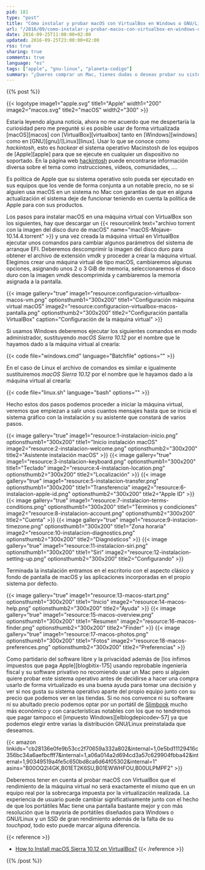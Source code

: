 ```yaml
---
pid: 181
type: "post"
title: "Cómo instalar y probar macOS con VirtualBox en Windows o GNU/Linux"
url: "/2016/09/como-instalar-y-probar-macos-con-virtualbox-en-windows-o-gnu-linux/"
date: 2016-09-25T11:00:00+02:00
updated: 2016-09-25T23:00:00+02:00
rss: true
sharing: true
comments: true
language: "es"
tags: ["apple", "gnu-linux", "planeta-codigo"]
summary: "¿Queres comprar un Mac, tienes dudas o deseas probar su sistema operativo antes? Aunque el rendimiento será menor que una máquina real y la experiencia de usuario será peor, usando un _hackintosh_ mediante VirtuaBox ya sea con Windows o GNU/Linux podremos probarlo en detalle y hacernos una idea de su funcionamiento."
---
```


{{% post %}}

{{< logotype image1="apple.svg" title1="Apple" width1="200" image2="macos.svg" title2="macOS" width2="300" >}}

Estaría leyendo alguna noticia, ahora no me acuerdo que me despertaría la curiosidad pero me pregunté si es posible usar de forma virtualizada [macOS][macos] con [VirtualBox][virtualbox] tanto en [Windows][windows] como en [GNU][gnu]/[Linux][linux]. Usar lo que se conoce como _hackintosh_, esto es _hackear_ el sistema operativo Macinstosh de los equipos de [Apple][apple] para que se ejecute en cualquier un dispositivo no soportado. En la página web [hackintosh](http://www.hackintosh.com/) puede encontrarse información diversa sobre el tema como instrucciones, vídeos, comunidades, ....

Es política de Apple que su sistema operativo solo pueda ser ejecutado en sus equipos que los vende de forma conjunta a un notable precio, no se si alguien usa macOS en un sistema no Mac con garantías de que en alguna actualización el sistema deje de funcionar teniendo en cuenta la política de Apple para con sus productos.

Los pasos para instalar macOS en una máquina virtual con VirtualBox son los siguientes, hay que descargar un {{< resourcelink text="archivo torrent con la imagen del disco duro de macOS" name="macOS-Mojave-10.14.4.torrent" >}} y una vez creada la máquina virtual en VirtualBox ejecutar unos comandos para cambiar algunos parámetros del sistema de arranque EFI. Deberemos descomprimir la imagen del disco duro para obtener el archivo de extensión _vmdk_ y proceder a crear la máquina virtual. Elegimos crear una máquina virtual de tipo macOS, cambiaremos algunas opciones, asignando unos 2 o 3 GiB de memoria, seleccionaremos el disco duro con la imagen _vmdk_ descomprimida y cambiaremos la memoria asignada a la pantalla.

{{< image
    gallery="true"
    image1="resource:configuracion-virtualbox-macos-vm.png" optionsthumb1="300x200" title1="Configuración máquina virtual macOS"
    image2="resource:configuracion-virtualbox-macos-pantalla.png" optionsthumb2="300x200" title2="Configuración pantalla VirtualBox"
    caption="Configuración de la máquina virtual" >}}

Si usamos Windows deberemos ejecutar los siguientes comandos en modo administrador, sustituyendo _macOS Sierra 10.12_ por el nombre que le hayamos dado a la máquina virtual al crearla:

{{< code file="windows.cmd" language="Batchfile" options="" >}}

En el caso de Linux el archivo de comandos es similar e igualmente sustituiremos _macOS Sierra 10.12_ por el nombre que le hayamos dado a la máquina virtual al crearla:

{{< code file="linux.sh" language="bash" options="" >}}

Hecho estos dos pasos podemos proceder a iniciar la máquina virtual, veremos que empiezan a salir unos cuantos mensajes hasta que se inicia el sistema gráfico con la instalación y su asistente que constará de varios pasos.

{{< image
    gallery="true"
    image1="resource:1-instalacion-inicio.png" optionsthumb1="300x200" title1="Inicio instalación macOS"
    image2="resource:2-instalacion-welcome.png" optionsthumb2="300x200" title2="Asistente instalación macOS" >}}
{{< image
    gallery="true"
    image1="resource:3-instalacion-keyboard.png" optionsthumb1="300x200" title1="Teclado"
    image2="resource:4-instalacion-location.png" optionsthumb2="300x200" title2="Localización" >}}
{{< image
    gallery="true"
    image1="resource:5-instalacion-transfer.png" optionsthumb1="300x200" title1="Transferencia"
    image2="resource:6-instalacion-apple-id.png" optionsthumb2="300x200" title2="Apple ID" >}}
{{< image
    gallery="true"
    image1="resource:7-instalacion-terms-conditions.png" optionsthumb1="300x200" title1="Términos y condiciones"
    image2="resource:8-instalacion-account.png" optionsthumb2="300x200" title2="Cuenta" >}}
{{< image
    gallery="true"
    image1="resource:9-instacion-timezone.png" optionsthumb1="300x200" title1="Zona horaria"
    image2="resource:10-instalacion-diagnostics.png" optionsthumb2="300x200" title2="Diagnósticos" >}}
{{< image
    gallery="true"
    image1="resource:11-instalacion-siri.png" optionsthumb1="300x200" title1="Siri"
    image2="resource:12-instalacion-setting-up.png" optionsthumb2="300x200" title2="Configurando" >}}

Terminada la instalación entramos en el escritorio con el aspecto clásico y fondo de pantalla de macOS y las aplicaciones incorporadas en el propio sistema por defecto.

{{< image
    gallery="true"
    image1="resource:13-macos-start.png" optionsthumb1="300x200" title1="Inicio"
    image2="resource:14-macos-help.png" optionsthumb2="300x200" title2="Ayuda" >}}
{{< image
    gallery="true"
    image1="resource:15-macos-overview.png" optionsthumb1="300x200" title1="Resumen"
    image2="resource:16-macos-finder.png" optionsthumb2="300x200" title2="Finder" >}}
{{< image
    gallery="true"
    image1="resource:17-macos-photos.png" optionsthumb1="300x200" title1="Fotos"
    image2="resource:18-macos-preferences.png" optionsthumb2="300x200" title2="Preferencias" >}}

Como partidario del software libre y la privacidad además de [los ínfimos impuestos que paga Apple][blogbitix-175] usando reprobable ingeniería fiscal y su software privativo no recomiendo usar un Mac pero si alguien quiere probar este sistema operativo antes de decidirse a hacer una compra usarlo de forma virtualizado es una buena ayuda para tomar una decisión y ver si nos gusta su sistema operativo aparte del propio equipo junto con su precio que podemos ver en las tiendas. Si no nos convence ni su software ni su abultado precio podemos optar por un portátil de [Slimbook](https://slimbook.es/) mucho más económico y con características notables con los que no tendremos que pagar tampoco el [impuesto Windows][elblogdepicodev-57] ya que podemos elegir entre varias la distribución GNU/Linux preinstalada que deseamos.

{{< amazon
    linkids="cb28136e0fe9b53cc2f70659a332a802&internal=1,0e5bd11129416c356bc34a6aefbcfff7&internal=1,a06a014a2d694cd3a57c629904fbba42&internal=1,90349519a4fe5c650bd8ca6d64f05302&internal=1"
    asins="B00OQ2I4GK,B01ET2K6SU,B01EWWHFOU,B00ULPMPF2" >}}

Deberemos tener en cuenta al probar macOS con VirtualBox que el rendimiento de la máquina virtual no será exactamente el mismo que en un equipo real por la sobrecarga impuesta por la virtualización realizada. La experiencia de usuario puede cambiar significativamente junto con el hecho de que los portátiles Mac tiene una pantalla bastante mejor y con más resolución que la mayoría de portátiles diseñados para Windows o GNU/Linux y un SSD de gran rendimiento además de la falta de su _touchpad_, todo esto puede marcar alguna diferencia.

{{< reference >}}
* [How to Install macOS Sierra 10.12 on VirtualBox?](http://www.wikigain.com/install-macos-sierra-10-12-virtualbox/)
{{< /reference >}}

{{% /post %}}
